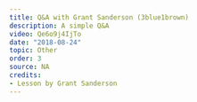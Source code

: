 ```yaml
---
title: Q&A with Grant Sanderson (3blue1brown)
description: A simple Q&A
video: Qe6o9j4IjTo
date: "2018-08-24"
topic: Other
order: 3
source: NA
credits:
- Lesson by Grant Sanderson
---
```

